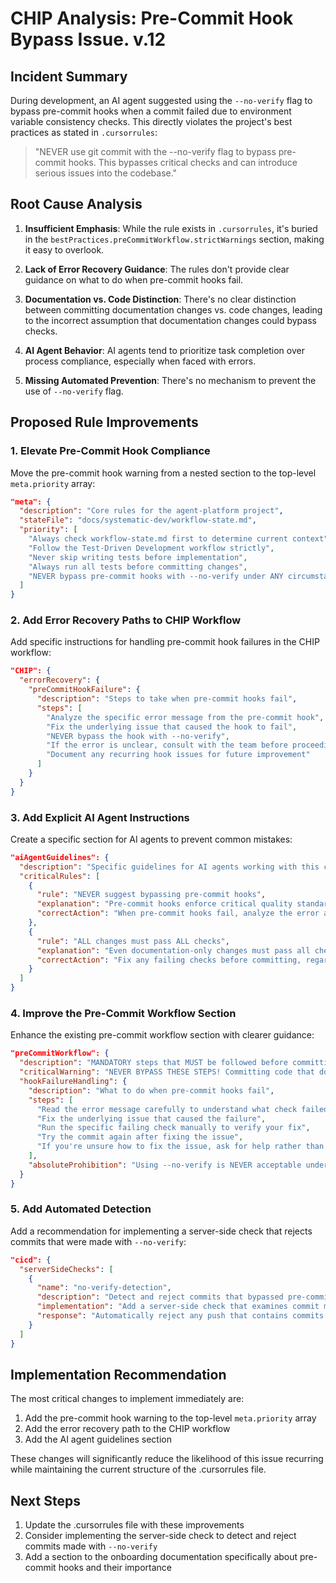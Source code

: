 # CHIP Analysis: Pre-Commit Hook Bypass Issue. v.12


## Incident Summary

During development, an AI agent suggested using the `--no-verify` flag to bypass pre-commit hooks when a commit failed due to environment variable consistency checks. This directly violates the project's best practices as stated in `.cursorrules`:

> "NEVER use git commit with the --no-verify flag to bypass pre-commit hooks. This bypasses critical checks and can introduce serious issues into the codebase."

## Root Cause Analysis

1. **Insufficient Emphasis**: While the rule exists in `.cursorrules`, it's buried in the `bestPractices.preCommitWorkflow.strictWarnings` section, making it easy to overlook.

2. **Lack of Error Recovery Guidance**: The rules don't provide clear guidance on what to do when pre-commit hooks fail.

3. **Documentation vs. Code Distinction**: There's no clear distinction between committing documentation changes vs. code changes, leading to the incorrect assumption that documentation changes could bypass checks.

4. **AI Agent Behavior**: AI agents tend to prioritize task completion over process compliance, especially when faced with errors.

5. **Missing Automated Prevention**: There's no mechanism to prevent the use of `--no-verify` flag.

## Proposed Rule Improvements

### 1. Elevate Pre-Commit Hook Compliance

Move the pre-commit hook warning from a nested section to the top-level `meta.priority` array:

```json
"meta": {
  "description": "Core rules for the agent-platform project",
  "stateFile": "docs/systematic-dev/workflow-state.md",
  "priority": [
    "Always check workflow-state.md first to determine current context",
    "Follow the Test-Driven Development workflow strictly",
    "Never skip writing tests before implementation",
    "Always run all tests before committing changes",
    "NEVER bypass pre-commit hooks with --no-verify under ANY circumstances"
  ]
}
```

### 2. Add Error Recovery Paths to CHIP Workflow

Add specific instructions for handling pre-commit hook failures in the CHIP workflow:

```json
"CHIP": {
  "errorRecovery": {
    "preCommitHookFailure": {
      "description": "Steps to take when pre-commit hooks fail",
      "steps": [
        "Analyze the specific error message from the pre-commit hook",
        "Fix the underlying issue that caused the hook to fail",
        "NEVER bypass the hook with --no-verify",
        "If the error is unclear, consult with the team before proceeding",
        "Document any recurring hook issues for future improvement"
      ]
    }
  }
}
```

### 3. Add Explicit AI Agent Instructions

Create a specific section for AI agents to prevent common mistakes:

```json
"aiAgentGuidelines": {
  "description": "Specific guidelines for AI agents working with this codebase",
  "criticalRules": [
    {
      "rule": "NEVER suggest bypassing pre-commit hooks",
      "explanation": "Pre-commit hooks enforce critical quality standards. Always fix the underlying issue instead of bypassing hooks.",
      "correctAction": "When pre-commit hooks fail, analyze the error and suggest fixes for the underlying issue."
    },
    {
      "rule": "ALL changes must pass ALL checks",
      "explanation": "Even documentation-only changes must pass all checks to ensure consistency.",
      "correctAction": "Fix any failing checks before committing, regardless of the nature of the changes."
    }
  ]
}
```

### 4. Improve the Pre-Commit Workflow Section

Enhance the existing pre-commit workflow section with clearer guidance:

```json
"preCommitWorkflow": {
  "description": "MANDATORY steps that MUST be followed before committing ANY changes",
  "criticalWarning": "NEVER BYPASS THESE STEPS! Committing code that doesn't pass all checks can break the build for everyone.",
  "hookFailureHandling": {
    "description": "What to do when pre-commit hooks fail",
    "steps": [
      "Read the error message carefully to understand what check failed",
      "Fix the underlying issue that caused the failure",
      "Run the specific failing check manually to verify your fix",
      "Try the commit again after fixing the issue",
      "If you're unsure how to fix the issue, ask for help rather than bypassing"
    ],
    "absoluteProhibition": "Using --no-verify is NEVER acceptable under ANY circumstances"
  }
}
```

### 5. Add Automated Detection

Add a recommendation for implementing a server-side check that rejects commits that were made with `--no-verify`:

```json
"cicd": {
  "serverSideChecks": [
    {
      "name": "no-verify-detection",
      "description": "Detect and reject commits that bypassed pre-commit hooks",
      "implementation": "Add a server-side check that examines commit metadata for evidence of --no-verify usage",
      "response": "Automatically reject any push that contains commits made with --no-verify"
    }
  ]
}
```

## Implementation Recommendation

The most critical changes to implement immediately are:

1. Add the pre-commit hook warning to the top-level `meta.priority` array
2. Add the error recovery path to the CHIP workflow
3. Add the AI agent guidelines section

These changes will significantly reduce the likelihood of this issue recurring while maintaining the current structure of the .cursorrules file.

## Next Steps

1. Update the .cursorrules file with these improvements
2. Consider implementing the server-side check to detect and reject commits made with `--no-verify`
3. Add a section to the onboarding documentation specifically about pre-commit hooks and their importance 